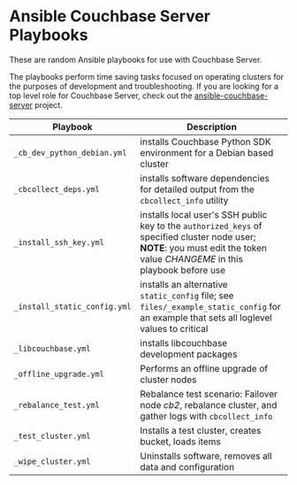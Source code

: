# Ansible Couchbase Server Playbooks

These are random Ansible playbooks for use with Couchbase Server.

The playbooks perform time saving tasks focused on operating clusters for the
purposes of development and troubleshooting. If you are looking for a top
level role for Couchbase Server, check out the 
[ansible-couchbase-server](https://github.com/couchbaselabs/ansible-couchbase-server) project.


| Playbook | Description |
| -------- | ----------- |
| `_cb_dev_python_debian.yml` | installs Couchbase Python SDK environment for a Debian based cluster |
| `_cbcollect_deps.yml` | installs software dependencies for detailed output from the `cbcollect_info` utility |
| `_install_ssh_key.yml` | installs local user's SSH public key to the `authorized_keys` of specified cluster node user; **NOTE**: you must edit the token value *CHANGEME* in this playbook before use |
| `_install_static_config.yml` | installs an alternative `static_config` file; see `files/_example_static_config` for an example that sets all loglevel values to critical |
| `_libcouchbase.yml` | installs libcouchbase development packages |
| `_offline_upgrade.yml` | Performs an offline upgrade of cluster nodes |
| `_rebalance_test.yml` | Rebalance test scenario: Failover node *cb2*, rebalance cluster, and gather logs with `cbcollect_info` |
| `_test_cluster.yml` | Installs a test cluster, creates bucket, loads items |
| `_wipe_cluster.yml` | Uninstalls software, removes all data and configuration |
